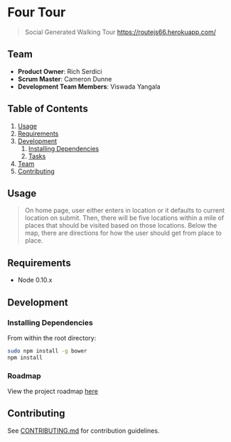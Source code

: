 # Four Tour
> Social Generated Walking Tour
> https://routejs66.herokuapp.com/

## Team

  - __Product Owner__: Rich Serdici
  - __Scrum Master__: Cameron Dunne
  - __Development Team Members__: Viswada Yangala

## Table of Contents

1. [Usage](#Usage)
1. [Requirements](#requirements)
1. [Development](#development)
    1. [Installing Dependencies](#installing-dependencies)
    1. [Tasks](#tasks)
1. [Team](#team)
1. [Contributing](#contributing)

## Usage

> On home page, user either enters in location or it defaults to current location on submit.
> Then, there will be five locations within a mile of places that should be visited based on those locations.
> Below the map, there are directions for how the user should get from place to place.

## Requirements

- Node 0.10.x

## Development

### Installing Dependencies

From within the root directory:

```sh
sudo npm install -g bower
npm install
```

### Roadmap

View the project roadmap [here](https://github.com/routejs-66/routejs-66/issues)


## Contributing

See [CONTRIBUTING.md](CONTRIBUTING.md) for contribution guidelines.
